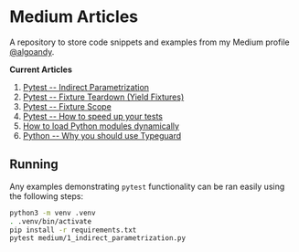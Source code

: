 # Medium Articles

A repository to store code snippets and examples from my Medium profile [@algoandy](https://medium.com/@algoandy).

**Current Articles**
1. [Pytest -- Indirect Parametrization](https://medium.com/@algoandy/pytest-indirect-parametrization-fa0721324968)
2. [Pytest -- Fixture Teardown (Yield Fixtures)](https://medium.com/@algoandy/pytest-fixture-teardown-yield-fixtures-ed21640f6b20)
3. [Pytest -- Fixture Scope](https://medium.com/@algoandy/pytest-fixture-scope-592c50aff652)
4. [Pytest -- How to speed up your tests](https://medium.com/@algoandy/pytest-how-to-speed-up-your-tests-c8a6e3145d7e)
5. [How to load Python modules dynamically](https://medium.com/@algoandy/how-to-load-python-modules-dynamically-ebcd175ee631)
6. [Python -- Why you should use Typeguard](https://medium.com/@algoandy/python-why-you-should-use-typeguard-208e70ad6a67)

## Running

Any examples demonstrating `pytest` functionality can be ran easily using the following steps:

```bash
python3 -m venv .venv
. .venv/bin/activate
pip install -r requirements.txt
pytest medium/1_indirect_parametrization.py
```
